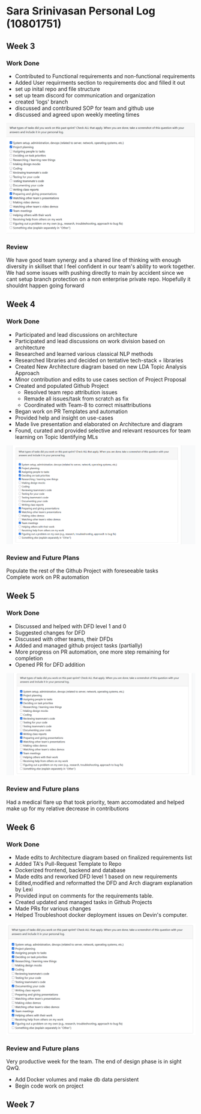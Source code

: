 # Sara Srinivasan Personal Log (10801751)

## Week 3

### Work Done

- Contributed to Functional requirements and non-functional requirements
- Added User requirments section to requirements doc and filled it out
- set up inital repo and file structure
- set up team discord for communication and organization
- created 'logs' branch
- discussed and contribured SOP for team and github use
- discussed and agreed upon weekly meeting times

![Response to question on team eval](imgs/Sara%20Srinivasan%20Week%203.png)

### Review

We have good team synergy and a shared line of thinking with enough diversity in skillset that I feel confident in our team's ability to work together. We had some issues with pushing directly to main by accident since we cant setup branch protection on a non enterprise private repo. Hopefully it shouldnt happen going forward

## Week 4

### Work Done

- Participated and lead discussions on architecture
- Participated and lead discussions on work division based on architecture
- Researched and learned various classical NLP methods
- Researched libraries and decided on tentative tech-stack + libraries
- Created New Architecture diagram based on new LDA Topic Analysis Approach
- Minor contribution and edits to use cases section of Project Proposal
- Created and populated Github Project
  - Resolved team repo attribution issues
  - Remade all issues/task from scratch as fix
  - Coordinated with Team-8 to correct misattributions
- Began work on PR Templates and automation
- Provided help and insight on use-cases
- Made live presentation and elaborated on Architecture and diagram
- Found, curated and provided selective and relevant resources for team learning on Topic Identifying MLs

![Canvas quiz response](imgs/Sara%20Srinivasan%20Week%204.png)

### Review and Future Plans

Populate the rest of the Github Project with foreseeable tasks  
Complete work on PR automation

## Week 5

### Work Done

- Discussed and helped with DFD level 1 and 0
- Suggested changes for DFD
- Discussed with other teams, their DFDs
- Added and managed github project tasks (partially)
- More progress on PR automation, one more step remaining for completion
- Opened PR for DFD addition

![Week 5 Question response](imgs/Sara%20week%205%20question%20response.png)

### Review and Future plans

Had a medical flare up that took priority, team accomodated and helped make up for my relative decrease in contributions

## Week 6

### Work Done

- Made edits to Architecture diagram based on finalized requirements list
- Added TA's Pull-Request Template to Repo
- Dockerized frontend, backend and database
- Made edits and reworked DFD level 1 based on new requirements
- Edited,modified and reformatted the DFD and Arch diagram explanation by Lexi
- Provided input on comments for the requirements table.
- Created updated and managed tasks in Github Projects
- Made PRs for various changes
- Helped Troubleshoot docker deployment issues on Devin's computer.

![Week 6 Response](imgs/Sara%20Srinivasan%20Week%206.png)

### Review and Future plans

Very productive week for the team. The end of design phase is in sight QwQ.

- Add Docker volumes and make db data persistent
- Begin code work on project

## Week 7
